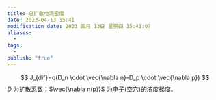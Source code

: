 ```yaml
---
title: 总扩散电流密度
date: 2023-04-13 15:41
modification date: 2023 四月 13日 星期四 15:41:07
aliases:
  - 
tags:
  - 
publish: "true"
---
```

$$
J_{dif}=q(D_n \cdot \vec{\nabla n}-D_p \cdot \vec{\nabla p})
$$
$D$ 为扩散系数；$\vec{\nabla n(p)}$ 为电子(空穴)的浓度梯度。
